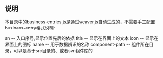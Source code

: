 ## 说明
本目录中的business-entries.js是通过weaver.js自动生成的，不需要手工配置
business-entry格式说明:

sn -- 入口序号,显示位置先后的依据
title -- 显示在界面上的文本
icon -- 显示在界面上的图标
name -- 用于数据辨识的名称
component-path -- 组件所在目录，可以是基于src目录的、或者svn组件库的

